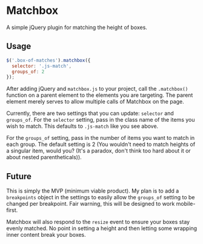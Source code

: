 # Matchbox

A simple jQuery plugin for matching the height of boxes.

## Usage

```js
$('.box-of-matches').matchbox({
  selector: '.js-match',
  groups_of: 2
});
```

After adding jQuery and `matchbox.js` to your project, call the `.matchbox()` function on a parent element to the elements you are targeting. The parent element merely serves to allow multiple calls of Matchbox on the page.

Currently, there are two settings that you can update: `selector` and `groups_of`. For the `selector` setting, pass in the class name of the items you wish to match. This defaults to `.js-match` like you see above.

For the `groups_of` setting, pass in the number of items you want to match in each group. The default setting is 2 (You wouldn't need to match heights of a singular item, would you? (It's a paradox, don't think too hard about it or about nested parentheticals)).

## Future

This is simply the MVP (minimum viable product). My plan is to add a `breakpoints` object in the settings to easily allow the `groups_of` setting to be changed per breakpoint. Fair warning, this will be designed to work mobile-first.

Matchbox will also respond to the `resize` event to ensure your boxes stay evenly matched. No point in setting a height and then letting some wrapping inner content break your boxes.


